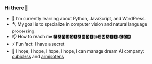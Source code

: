 ### Hi there 👋

<!--
**faruqsandi/faruqsandi** is a ✨ _special_ ✨ repository because its `README.md` (this file) appears on your GitHub profile.

Here are some ideas to get you started:

- 🔭 I’m currently working on ...
- 🌱 I’m currently learning ...
- 👯 I’m looking to collaborate on ...
- 🤔 I’m looking for help with ...
- 💬 Ask me about ...
- 📫 How to reach me: ...
- 😄 Pronouns: ...
- ⚡ Fun fact: ...
-->

- 🌱 I’m currently learning about Python, JavaScript, and WordPress.
- 🪓 My goal is to specialize in computer vision and natural language processing.
- 📫 How to reach me 🅵🅰🆁🆄🆀🆂🅰🅽🅳🅸@🅶🅼🅰🅸🅻.🅲🅾🅼
- ⚡ Fun fact: I have a secret
- 🏢 I hope, I hope, I hope, I hope, I can manage dream AI company: [cubicless](https://www.cubicless.com) and [armipotens](https://www.armipotens.com) 
